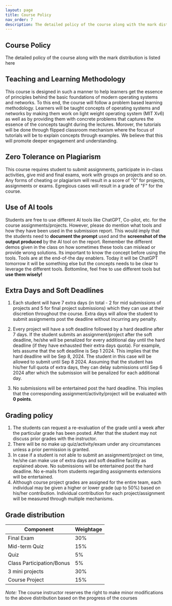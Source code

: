 ```yaml
---
layout: page
title: Course Policy
nav_order: 7
description: The detailed policy of the course along with the mark distribution is listed here
---
```


## Course Policy

The detailed policy of the course along with the mark distribution is listed here

## Teaching and Learning Methodology

This course is designed in such a manner to help learners get the essence of principles behind the basic foundations of modern operating systems and networks. To this end, the course will follow a problem based learning methodology. Learners will be taught concepts of operating systems and networks by making them work on light weight operating system (MIT Xv6) as well as by providing them with concrete problems that captures the essence of the concepts taught during the lectures. Morover, the tutorials will be done through flipped classroom mechanism where the focus of tutorials will be to explain concepts through examples. We believe that this will promote deeper engagement and understanding.

## Zero Tolerance on Plagiarism

This course requires student to submit assignments, participate in in-class activities, give mid and final exams, work with groups on projects and so on. Any forms of cheating or plagiarism will result in a score of "0" for projects, assignments or exams. Egregious cases will result in a grade of "F" for the course.

## Use of AI tools

Students are free to use different AI tools like ChatGPT, Co-pilot, etc. for the course assignments/projects. However, please do mention what tools and how they have been used in the submission report. This would imply that the students need to **document the prompt** used and the **screenshot of the output produced** by the AI tool on the report. Remember the different demos given in the class on how sometimes these tools can mislead or provide wrong solutions. Its important to know the concept before using the tools. Tools are at the end-of-the day enablers. Today it will be ChatGPT tomorrow it will be something else but the concepts needs to be clear to leverage the different tools. Bottomline, feel free to use different tools but **use them wisely!**

## Extra Days and Soft Deadlines

1. Each student will have 7 extra days (in total - 2 for mid submissions of projects and 5 for final project submissions) which they can use at their discretion throughout the course. Extra days will allow the student to submit assignments post the deadline without incurring any penalty.

2. Every project will have a soft deadline followed by a hard deadline after 7 days. If the student submits an assignment/project after the soft deadline, he/she will be penalized for every additional day until the hard deadline (if they have exhausted their extra days quota). For example, lets assume that the soft deadline is Sep 1 2024. This implies that the hard deadline will be Sep 8, 2024. The student in this case will be allowed to submit until Sep 8 2024. Assuming that the student has his/her full quota of extra days, they can delay submissions until Sep 6 2024 after which the submission will be penalized for each additional day.

3. No submissions will be entertained post the hard deadline. This implies that the corresponding assignment/activity/project will be evaluated with **0 points**.

## Grading policy

1. The students can request a re-evaluation of the grade until a week after the particular grade has been posted. After that the student may not discuss prior grades with the instructor.
2. There will be no make up quiz/activity/exam under any circumstances unless a prior permission is granted.
3. In case if a student is not able to submit an assignment/project on time, he/she can make use of extra days and soft deadline facility as explained above. No submissions will be entertained post the hard deadline. No e-mails from students regarding assignments extensions will be entertained.
4. Although course project grades are assigned for the entire team, each individual may be given a higher or lower grade (up to 50%) based on his/her contribution. Individual contribution for each project/assignment will be measured through multiple mechanisms.

## Grade distribution

| Component                 | Weightage |
| ------------------------- | --------- |
| Final Exam                | 30%       |
| Mid-term Quiz             | 15%       |
| Quiz                      | 5%        |
| Class Participation/Bonus | 5%        |
| 3 mini projects           | 30%       |
| Course Project            | 15%       |

_Note:_ The course instructor reserves the right to make minor modifications to the above distribution based on the progress of the courses
